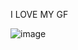 I LOVE MY GF 

![image](https://github.com/ithaqva/ithaqva/assets/142726008/bf764d7b-8664-472d-bc14-ade674f91915)
